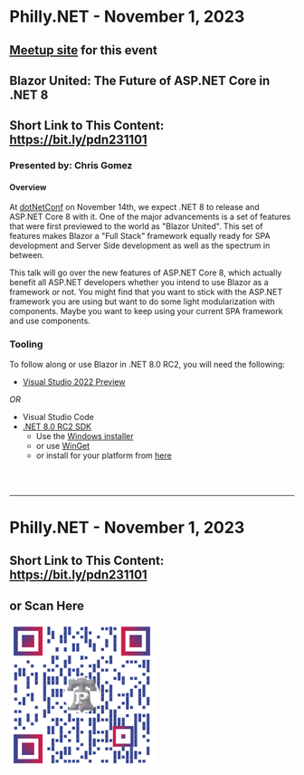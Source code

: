 # Philly.NET - November 1, 2023

## [Meetup site](https://www.meetup.com/philly-net) for this event

## Blazor United: The Future of ASP.NET Core in .NET 8

## Short Link to This Content: https://bit.ly/pdn231101

### Presented by: Chris Gomez

#### Overview
At [dotNetConf](https://www.dotnetconf.net/) on November 14th, we expect .NET 8 to release and ASP.NET Core 8 with it.  One of the major advancements is a set of features that were first previewed to the world as "Blazor United".  This set of features makes Blazor a "Full Stack" framework equally ready for SPA development and Server Side development as well as the spectrum in between.

This talk will go over the new features of ASP.NET Core 8, which actually benefit all ASP.NET developers whether you intend to use Blazor as a framework or not.  You might find that you want to stick with the ASP.NET framework you are using but want to do some light modularization with components.  Maybe you want to keep using your current SPA framework and use components.

### Tooling

To follow along or use Blazor in .NET 8.0 RC2, you will need the following:

- [Visual Studio 2022 Preview](https://visualstudio.microsoft.com/vs/preview/vs2022/)

*OR*

- Visual Studio Code
- [.NET 8.0 RC2 SDK](https://dotnet.microsoft.com/en-us/download/dotnet/8.0)
    - Use the [Windows installer](https://dotnet.microsoft.com/en-us/download/dotnet/8.0)
    - or use [WinGet](https://learn.microsoft.com/dotnet/core/install/windows?WT.mc_id=dotnet-35129-website#install-with-windows-package-manager-winget)
    - or install for your platform from [here](https://dotnet.microsoft.com/download/dotnet/8.0)

<br>
<br>
<hr>

# Philly.NET - November 1, 2023

## Short Link to This Content: https://bit.ly/pdn231101

## or Scan Here
<img src="images/pdn231101.png" alt="QR Code for direct link to this page" width="256"/>
